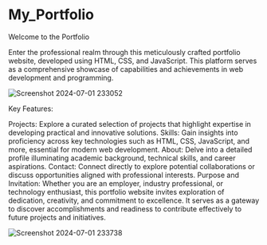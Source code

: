 # My_Portfolio
Welcome to the Portfolio

Enter the professional realm through this meticulously crafted portfolio website, developed using HTML, CSS, and JavaScript. This platform serves as a comprehensive showcase of capabilities and achievements in web development and programming.

![Screenshot 2024-07-01 233052](https://github.com/DevUjjawal123/My_Portfolio/assets/111521286/ef6e2e72-bc69-470b-805b-cba0ac9f1636)

Key Features:

Projects: Explore a curated selection of projects that highlight expertise in developing practical and innovative solutions.
Skills: Gain insights into proficiency across key technologies such as HTML, CSS, JavaScript, and more, essential for modern web development.
About: Delve into a detailed profile illuminating academic background, technical skills, and career aspirations.
Contact: Connect directly to explore potential collaborations or discuss opportunities aligned with professional interests.
Purpose and Invitation:
Whether you are an employer, industry professional, or technology enthusiast, this portfolio website invites exploration of dedication, creativity, and commitment to excellence. It serves as a gateway to discover accomplishments and readiness to contribute effectively to future projects and initiatives.

![Screenshot 2024-07-01 233738](https://github.com/DevUjjawal123/My_Portfolio/assets/111521286/acccc749-44eb-4375-a3d0-51f3261b4bac)
